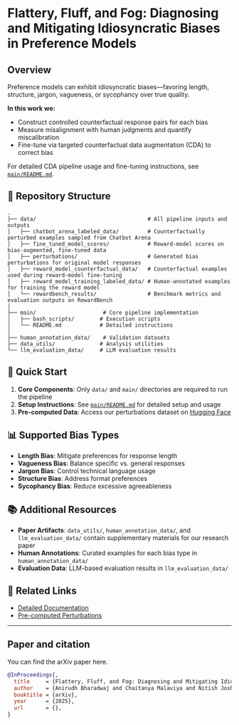 # Flattery, Fluff, and Fog: Diagnosing and Mitigating Idiosyncratic Biases in Preference Models

## Overview

Preference models can exhibit idiosyncratic biases—favoring length, structure, jargon, vagueness, or sycophancy over true quality.  

**In this work we:**

- Construct controlled counterfactual response pairs for each bias  
- Measure misalignment with human judgments and quantify miscalibration  
- Fine-tune via targeted counterfactual data augmentation (CDA) to correct bias  

For detailed CDA pipeline usage and fine-tuning instructions, see [`main/README.md`](main/README.md).

## 📁 Repository Structure

```text
.
├── data/                                   # All pipeline inputs and outputs
│   ├── chatbot_arena_labeled_data/         # Counterfactually perturbed examples sampled from Chatbot Arena
│   ├── fine_tuned_model_scores/            # Reward-model scores on bias-augmented, fine-tuned data
│   ├── perturbations/                      # Generated bias perturbations for original model responses
│   ├── reward_model_counterfactual_data/   # Counterfactual examples used during reward-model fine-tuning
│   ├── reward_model_training_labeled_data/ # Human-annotated examples for training the reward model
│   └── rewardbench_results/                # Benchmark metrics and evaluation outputs on RewardBench
│
├── main/                     # Core pipeline implementation
│   ├── bash_scripts/        # Execution scripts
│   └── README.md            # Detailed instructions
│
├── human_annotation_data/    # Validation datasets
├── data_utils/              # Analysis utilities
└── llm_evaluation_data/     # LLM evaluation results
```

## 🚀 Quick Start

1. **Core Components**: Only `data/` and `main/` directories are required to run the pipeline
2. **Setup Instructions**: See [`main/README.md`](main/README.md) for detailed setup and usage
3. **Pre-computed Data**: Access our perturbations dataset on [Hugging Face](https://huggingface.co/datasets/abharadwaj123/preference-model-perturbations)

## 📊 Supported Bias Types

- **Length Bias**: Mitigate preferences for response length
- **Vagueness Bias**: Balance specific vs. general responses
- **Jargon Bias**: Control technical language usage
- **Structure Bias**: Address format preferences
- **Sycophancy Bias**: Reduce excessive agreeableness

## 📚 Additional Resources

- **Paper Artifacts**: `data_utils/`, `human_annotation_data/`, and `llm_evaluation_data/` contain supplementary materials for our research paper
- **Human Annotations**: Curated examples for each bias type in `human_annotation_data/`
- **Evaluation Data**: LLM-based evaluation results in `llm_evaluation_data/`

## 🔗 Related Links

- [Detailed Documentation](main/README.md)
- [Pre-computed Perturbations](https://huggingface.co/datasets/abharadwaj123/preference-model-perturbations)

---

## Paper and citation

You can find the arXiv paper here.

```bibtex
@InProceedings{,
  title     = {Flattery, Fluff, and Fog: Diagnosing and Mitigating Idiosyncratic Biases in Preference Models},
  author    = {Anirudh Bharadwaj and Chaitanya Malaviya and Nitish Joshi and Mark Yatskar},
  booktitle = {arXiv},
  year      = {2025},
  url       = {},
}
```